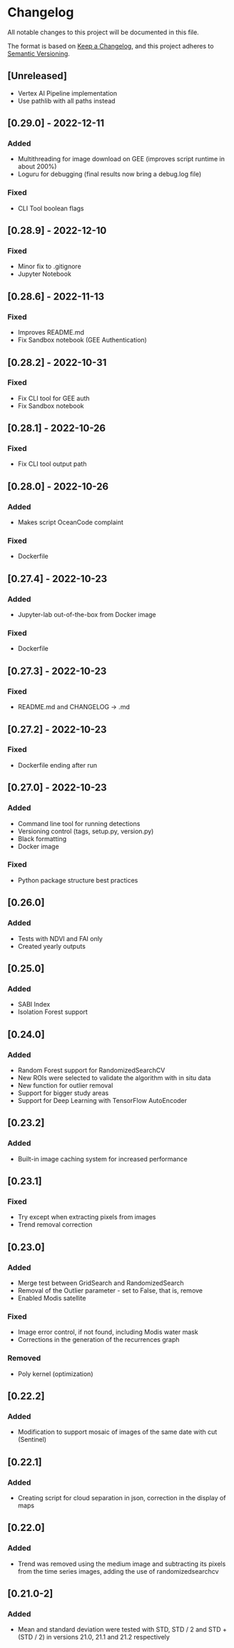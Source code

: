 # Changelog
All notable changes to this project will be documented in this file.

The format is based on [Keep a Changelog](https://keepachangelog.com/en/1.0.0/),
and this project adheres to [Semantic Versioning](https://semver.org/spec/v2.0.0.html).

## [Unreleased]
- Vertex AI Pipeline implementation
- Use pathlib with all paths instead

## [0.29.0] - 2022-12-11
### Added
- Multithreading for image download on GEE (improves script runtime in about 200%)
- Loguru for debugging (final results now bring a debug.log file)

### Fixed
- CLI Tool boolean flags 

## [0.28.9] - 2022-12-10
### Fixed
- Minor fix to .gitignore
- Jupyter Notebook

## [0.28.6] - 2022-11-13
### Fixed
- Improves README.md
- Fix Sandbox notebook (GEE Authentication)

## [0.28.2] - 2022-10-31
### Fixed
- Fix CLI tool for GEE auth
- Fix Sandbox notebook

## [0.28.1] - 2022-10-26
### Fixed
- Fix CLI tool output path

## [0.28.0] - 2022-10-26
### Added
- Makes script OceanCode complaint

### Fixed
- Dockerfile

## [0.27.4] - 2022-10-23
### Added
- Jupyter-lab out-of-the-box from Docker image

### Fixed
- Dockerfile

## [0.27.3] - 2022-10-23
### Fixed
- README.md and CHANGELOG -> .md

## [0.27.2] - 2022-10-23
### Fixed
- Dockerfile ending after run

## [0.27.0] - 2022-10-23
### Added
- Command line tool for running detections
- Versioning control (tags, setup.py, version.py)
- Black formatting
- Docker image

### Fixed
- Python package structure best practices

## [0.26.0]
### Added
- Tests with NDVI and FAI only
- Created yearly outputs

## [0.25.0]
### Added
- SABI Index
- Isolation Forest support

## [0.24.0]
### Added
- Random Forest support for RandomizedSearchCV
- New ROIs were selected to validate the algorithm with in situ data
- New function for outlier removal
- Support for bigger study areas
- Support for Deep Learning with TensorFlow AutoEncoder

## [0.23.2]
### Added
- Built-in image caching system for increased performance

## [0.23.1]
### Fixed
- Try except when extracting pixels from images
- Trend removal correction

## [0.23.0]
### Added
- Merge test between GridSearch and RandomizedSearch
- Removal of the Outlier parameter - set to False, that is, remove
- Enabled Modis satellite

### Fixed
- Image error control, if not found, including Modis water mask
- Corrections in the generation of the recurrences graph

### Removed
- Poly kernel (optimization)

## [0.22.2]
### Added
- Modification to support mosaic of images of the same date with cut (Sentinel)

## [0.22.1]
### Added
- Creating script for cloud separation in json, correction in the display of maps

## [0.22.0]
### Added
- Trend was removed using the medium image and subtracting its pixels
from the time series images, adding the use of randomizedsearchcv

## [0.21.0-2]
### Added
- Mean and standard deviation were tested with STD, STD / 2 and STD + (STD / 2)
in versions 21.0, 21.1 and 21.2 respectively
